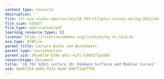```yaml
---
content_type: resource
description: ''
file: /ol-ocw-studio-app/courses/18-783-elliptic-curves-spring-2021/da987354bbb5f0339640938771a07f58_MIT18_783S21_notes18.pdf
file_size: 435837
file_type: application/pdf
learning_resource_types: []
license: https://creativecommons.org/licenses/by-nc-sa/4.0/
ocw_type: OCWFile
parent_title: Lecture Notes and Worksheets
parent_type: CourseSection
parent_uid: 34ce673e-528e-a9cc-e1fc-539d275a3d85
resourcetype: Document
title: '18.783 S2021 Lecture 18: Riemann Surfaces and Modular Curves'
uid: da987354-bbb5-f033-9640-938771a07f58
---
```

